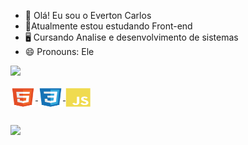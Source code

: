 - 👋 Olá! Eu sou o Everton Carlos
- 🌱Atualmente estou estudando Front-end
- 🖥️ Cursando Analise e desenvolvimento de sistemas
- 😄 Pronouns: Ele

<div>
  <a href="https://github.com/EvertonCarloss"
    <img height="180em" src="https://github-readme-stats.vercel.app/api?username=evertoncarloss&show_icons=true&themedracule&include_all_commits=true&count_private=true"/>
    <img height="180em" src="https://github-readme-stats.vercel.app/api?username=evertoncarloss&theme=onedark&show_icons=true"/>
    
</div>
<div style="display: inline_block"><br>
  <img align="center" alt="Everton-HTML" height="30" width="40" src="https://raw.githubusercontent.com/devicons/devicon/master/icons/html5/html5-original.svg">
  <img align="center" alt="Everton-CSS" height="30" width="40" src="https://raw.githubusercontent.com/devicons/devicon/master/icons/css3/css3-original.svg">
  <img align="center" alt="Everton-Js" height="30" width="40" src="https://raw.githubusercontent.com/devicons/devicon/master/icons/javascript/javascript-plain.svg">  
</div>
 
 ##
<div> 

  <a href="https://www.linkedin.com/in/everton-carlos-698524265/" target="_blank"><img src="https://img.shields.io/badge/-LinkedIn-%230077B5?style=for-the-badge&logo=linkedin&logoColor=white" target="_blank"></a>
  
</div>



